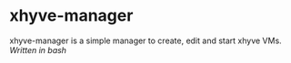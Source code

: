 # xhyve-manager
xhyve-manager is a simple manager to create, edit and start xhyve VMs.  
_Written in bash_
